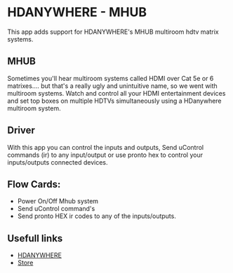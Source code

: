 # HDANYWHERE - MHUB

This app adds support for HDANYWHERE's MHUB multiroom hdtv matrix systems.

## MHUB

Sometimes you'll hear multiroom systems called HDMI over Cat 5e or 6 matrixes.... but that's a really ugly and unintuitive name, so we went with multiroom systems. Watch and control all your HDMI entertainment devices and set top boxes on multiple HDTVs simultaneously using a HDanywhere multiroom system.

## Driver

With this app you can control the inputs and outputs, Send uControl commands (ir) to any input/output or use pronto hex to control your inputs/outputs connected devices.

## Flow Cards:

- Power On/Off Mhub system
- Send uControl command's
- Send pronto HEX ir codes to any of the inputs/outputs.

## Usefull links

- [HDANYWHERE](https://hdanywhere.co.uk/)
- [Store](http://hdanywhere.co.uk/multiroom-hdtv-matrix-systems.html)
